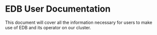 # EDB User Documentation

This document will cover all the information necessary for users to make use of EDB and its operator on our cluster.
